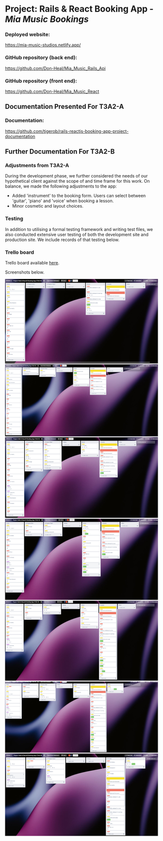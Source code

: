# Project: Rails & React Booking App - *Mia Music Bookings*

### Deployed website:

https://mia-music-studios.netlify.app/

### GitHub repository (back end):

https://github.com/Don-Heal/Mia_Music_Rails_Api

### GitHub repository (front end):

https://github.com/Don-Heal/Mia_Music_React

## Documentation Presented For T3A2-A

### Documentation:

https://github.com/tigerob/rails-reactjs-booking-app-project-documentation

## Further Documentation For T3A2-B

### Adjustments from T3A2-A

During the development phase, we further considered the needs of our hypothetical client against the scope of and time frame for this work. On balance, we made the following adjustments to the app:

- Added 'instrument' to the booking form. Users can select between 'guitar', 'piano' and 'voice' when booking a lesson.
- Minor cosmetic and layout choices.

### Testing

In addition to utilising a formal testing framework and writing test files, we also conducted extensive user testing of both the development site and production site. We include records of that testing below.



### Trello board

Trello board available [here](https://trello.com/b/D6nQq4WS/project-rails-reactjs-booking-app-t3a2-b).

Screenshots below.

![T1](./docs/trelloB/Trello1.png "Board 1")
![T2](./docs/trelloB/Trello2.png "Board 2")
![T3](./docs/trelloB/Trello3.png "Board 3")
![T4](./docs/trelloB/Trello4.png "Board 4")
![T5](./docs/trelloB/Trello5.png "Board 5")
![T6](./docs/trelloB/Trello6.png "Board 6")
![T7](./docs/trelloB/Trello7.png "Board 7")